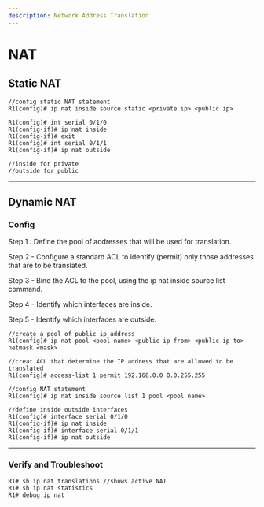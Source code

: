 ```yaml
---
description: Network Address Translation
---
```


# NAT

## Static NAT

```
//config static NAT statement
R1(config)# ip nat inside source static <private ip> <public ip>

R1(config)# int serial 0/1/0
R1(config-if)# ip nat inside
R1(config-if)# exit
R1(config)# int serial 0/1/1
R1(config-if)# ip nat outside

//inside for private
//outside for public
```

***

## Dynamic NAT

### Config

Step 1 : Define the pool of addresses that will be used for translation.

Step 2 - Configure a standard ACL to identify (permit) only those addresses that are to be translated.

Step 3 - Bind the ACL to the pool, using the ip nat inside source list command.

Step 4 - Identify which interfaces are inside.

Step 5 - Identify which interfaces are outside.

```
//create a pool of public ip address
R1(config)# ip nat pool <pool name> <public ip from> <public ip to> netmask <mask>

//creat ACL that determine the IP address that are allowed to be translated
R1(config)# access-list 1 permit 192.168.0.0 0.0.255.255

//config NAT statement
R1(config)# ip nat inside source list 1 pool <pool name>

//define inside outside interfaces
R1(config)# interface serial 0/1/0
R1(config-if)# ip nat inside
R1(config-if)# interface serial 0/1/1
R1(config-if)# ip nat outside
```

***

### Verify and Troubleshoot

```
R1# sh ip nat translations //shows active NAT
R1# sh ip nat statistics
R1# debug ip nat
```
